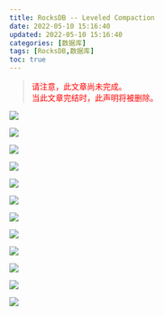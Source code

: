 ```yaml
---
title: RocksDB -- Leveled Compaction
date: 2022-05-10 15:16:40
updated: 2022-05-10 15:16:40
categories: [数据库]
tags: [RocksDB,数据库]
toc: true
---
```




> <font color=red>请注意，此文章尚未完成。</font>  
> <font color=red>当此文章完结时，此声明将被删除。</font>









![](https://gukaifeng.cn/posts/rocksdb-leveled-compaction/level_structure.png)









![](https://gukaifeng.cn/posts/rocksdb-leveled-compaction/level_files.png)









![](https://gukaifeng.cn/posts/rocksdb-leveled-compaction/level_targets.png)









![](https://gukaifeng.cn/posts/rocksdb-leveled-compaction/pre_l0_compaction.png)











![](https://gukaifeng.cn/posts/rocksdb-leveled-compaction/post_l0_compaction.png)











![](https://gukaifeng.cn/posts/rocksdb-leveled-compaction/pre_l1_compaction.png)















![](https://gukaifeng.cn/posts/rocksdb-leveled-compaction/post_l1_compaction.png)















![](https://gukaifeng.cn/posts/rocksdb-leveled-compaction/pre_l2_compaction.png)















![](https://gukaifeng.cn/posts/rocksdb-leveled-compaction/post_l2_compaction.png)













![](https://gukaifeng.cn/posts/rocksdb-leveled-compaction/multi_thread_compaction.png)

















![](https://gukaifeng.cn/posts/rocksdb-leveled-compaction/subcompaction.png)













![](https://gukaifeng.cn/posts/rocksdb-leveled-compaction/dynamic_level.png)











